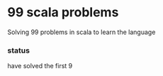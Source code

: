 # 99 scala problems
Solving 99 problems in scala to learn the language

### status
have solved the first 9
